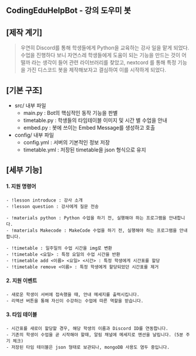 CodingEduHelpBot - 강의 도우미 봇
------------

## [제작 계기] ##

> 우연히 Discord를 통해 학생들에게 Python을 교육하는 강사 일을 맡게 되었다.
> 수업을 진행하다 보니 자연스레 학생들에게 도움이 되는 기능을 만드는 것이 어떨까
> 라는 생각이 들어 관련 라이브러리를 찾았고, nextcord 를 통해 특정 기능을 가진
> 디스코드 봇을 제작해보자고 결심하여 이를 시작하게 되었다.

## [기본 구조] ##

* src/ 내부 파일	
	+ main.py : Bot의 핵심적인 동작 기능을 판별
	+ timetable.py : 학생들의 타임테이블 이미지 및 시간 별 수업을 안내
	+ embed.py : 봇에 쓰이는 Embed Message를 생성하고 호출
* config/ 내부 파일
	+ config.yml : 서버의 기본적인 정보 저장
	+ timetable.yml : 저장된 timetable을 json 형식으로 유지

## [세부 기능] ##
#### 1. 지원 명령어 ####
	
	- !lesson introduce : 강사 소개
	- !lesson question : 강사에게 질문 전송
	
	- !materials python : Python 수업을 하기 전, 실행해야 하는 프로그램을 안내합니다.
	- !materials Makecode : MakeCode 수업을 하기 전, 실행해야 하는 프로그램을 안내합니다.
	
	- !timetable : 일주일의 수업 시간을 img로 변환
	- !timetable <요일> : 특정 요일의 수업 시간을 반환	
	- !timetable add <이름> <요일> <시간> : 특정 학생에게 시간표를 할당
	- !timetable remove <이름> : 특정 학생에게 할당되었던 시간표를 제거
#### 2. 지원 이벤트 ####

	- 새로운 학생이 서버에 접속했을 때, 안내 메세지를 출력시킵니다.
	- 리액션 버튼을 통해 자신이 수강하는 수업에 따른 역할을 받습니다.
#### 3. 타임 테이블 ####

	- 시간표를 새로이 할당할 경우, 해당 학생의 이름과 Discord ID를 연동합니다.
	- 기존의 학생이 수업을 곧 시작해야 할때, 알림 채널에 메세지로 멘션을 날립니다. (5분 주기 체크)
	- 저장된 타임 테이블은 json 형태로 보관되나, mongoDB 사용도 염두 중입니다.
